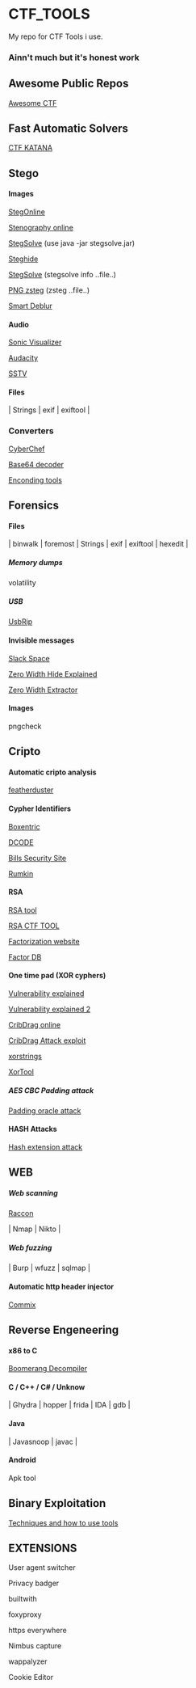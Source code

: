 # CTF_TOOLS
My repo for CTF Tools i use. 
### Ainn't much but it's honest work

## Awesome Public Repos
[Awesome CTF](https://github.com/apsdehal/awesome-ctf)

## Fast Automatic Solvers
[CTF KATANA](https://github.com/JohnHammond/ctf-katana)

## Stego
#### Images
[StegOnline](https://stegonline.georgeom.net/upload)

[Stenography online](https://stylesuxx.github.io/steganography/)

[StegSolve](/stegsolve.jar)
(use java -jar stegsolve.jar)

[Steghide](https://github.com/StefanoDeVuono/steghide)

[StegSolve](www.caesum.com/handbook/Stegsolve.jar)
(stegsolve info ..file..)

[PNG zsteg](https://github.com/zed-0xff/zsteg/)
(zsteg ..file..)

[Smart Deblur](https://github.com/Y-Vladimir/SmartDeblur)

#### Audio
[Sonic Visualizer](https://www.sonicvisualiser.org/)

[Audacity](https://www.audacityteam.org/)

[SSTV](https://ourcodeworld.com/articles/read/956/how-to-convert-decode-a-slow-scan-television-transmissions-sstv-audio-file-to-images-using-qsstv-in-ubuntu-18-04)

#### Files
| Strings | exif | exiftool |

### Converters 
[CyberChef](https://gchq.github.io/CyberChef/)

[Base64 decoder](https://www.base64decode.org/)

[Enconding tools](https://encoding.tools/)

## Forensics
#### Files
| binwalk | foremost | Strings | exif | exiftool | hexedit |
##### Memory dumps
volatility
##### USB
[UsbRip](https://github.com/snovvcrash/usbrip)
#### Invisible messages
[Slack Space](https://techcyberz.wordpress.com/2014/01/30/hiding-data-slack-space-on-linux/)

[Zero Width Hide Explained](https://hackaday.com/2018/04/15/hide-secret-messages-in-plain-sight-with-zero-width-characters/)

[Zero Width Extractor](https://github.com/vedhavyas/zwfp)

#### Images
pngcheck

## Cripto
#### Automatic cripto analysis
[featherduster](https://github.com/nccgroup/featherduster)

#### Cypher Identifiers
[Boxentric](https://www.boxentriq.com/code-breaking/cipher-identifier)

[DCODE](https://www.dcode.fr/xor-cipher)

[Bills Security Site](https://asecuritysite.com/)

[Rumkin](http://rumkin.com/tools/cipher/)

#### RSA
[RSA tool](https://github.com/ius/rsatool)

[RSA CTF TOOL](https://github.com/Ganapati/RsaCtfTool)

[Factorization website](https://www.alpertron.com.ar/ECM.HTM)

[Factor DB](http://www.factordb.com/index.php?)

#### One time pad (XOR cyphers)
[Vulnerability explained](https://medium.com/@thuiya/reused-key-vulnerability-in-one-time-pad-for-ctf-9e1fc04015c)

[Vulnerability explained 2](https://travisdazell.blogspot.com/2012/11/many-time-pad-attack-crib-drag.html)

[CribDrag online](https://toolbox.lotusfa.com/crib_drag/)

[CribDrag Attack exploit](https://github.com/SpiderLabs/cribdrag)

[xorstrings](/cripto/xorstrings.py)

[XorTool](https://github.com/hellman/xortool)

##### AES CBC Padding attack
[Padding oracle attack](https://github.com/mpgn/Padding-oracle-attack)

#### HASH Attacks
[Hash extension attack](https://github.com/iagox86/hash_extender)

## WEB
##### Web scanning
[Raccon](https://github.com/evyatarmeged/Raccoon)

| Nmap | Nikto |
##### Web fuzzing
| Burp | wfuzz | sqlmap |
#### Automatic http header injector
[Commix](https://github.com/commixproject/commix)


## Reverse Engeneering
#### x86 to C
[Boomerang Decompiler](https://github.com/BoomerangDecompiler/boomerang)

#### C / C++ / C# / Unknow
| Ghydra | hopper | frida | IDA | gdb |

#### Java
| Javasnoop | javac |

#### Android
Apk tool

## Binary Exploitation
[Techniques and how to use tools](https://github.com/OpenToAllCTF/Tips)

## EXTENSIONS
User agent switcher

Privacy badger

builtwith

foxyproxy

https everywhere

Nimbus capture

wappalyzer

Cookie Editor

